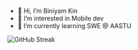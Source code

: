 - 👋 Hi, I’m Biniyam Kin
- 👀 I’m interested in Mobile dev
- 🌱 I’m currently learning SWE @ AASTU

![GitHub Streak](https://streak-stats.demolab.com?user=biniKin&theme=light&hide_border=true)

<!---
biniKin/biniKin is a ✨ special ✨ repository because its `README.md` (this file) appears on your GitHub profile.
You can click the Preview link to take a look at your changes.
--->
